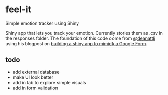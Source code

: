 # feel-it
Simple emotion tracker using Shiny

Shiny app that lets you track your emotion. Currently stories them as .csv in the responses folder. The foundation of this code come from [@deanattli](https://github.com/daattali) using his blogpost on [building a shiny app to mimick a Google Form](https://deanattali.com/2015/06/14/mimicking-google-form-shiny/).


## todo
- add external database
- make UI look better
- add in tab to explore simple visuals
- add in form validation
